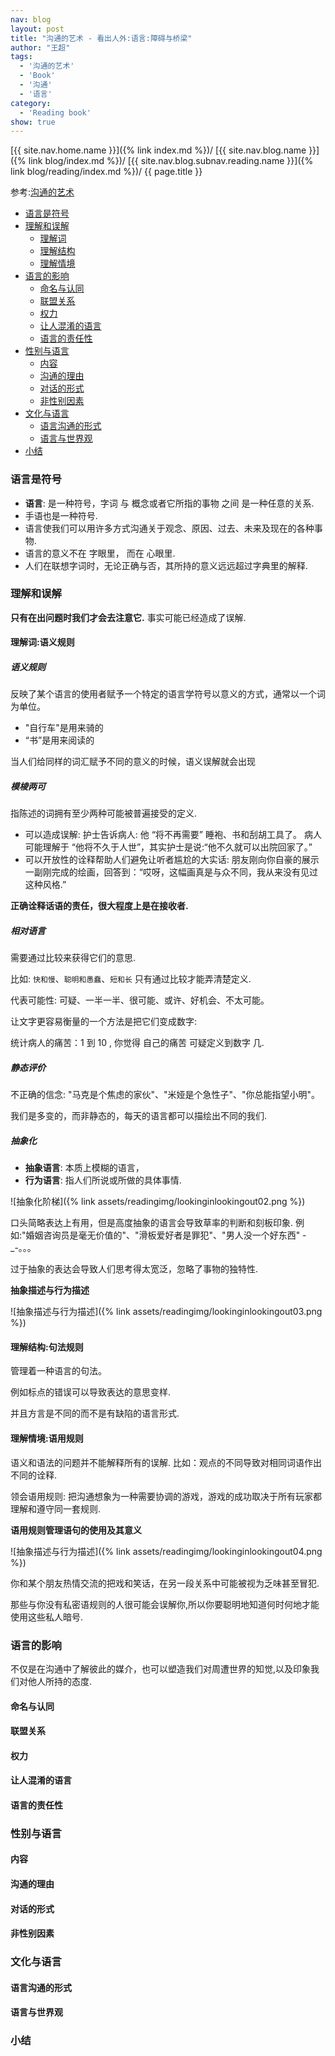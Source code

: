 ```yaml
---
nav: blog
layout: post
title: "沟通的艺术 - 看出人外:语言:障碍与桥梁"
author: "王超"
tags:
  - '沟通的艺术'
  - 'Book'
  - '沟通'
  - '语言'
category:
  - 'Reading book'
show: true
---
```


[{{ site.nav.home.name }}]({% link index.md %})/
[{{ site.nav.blog.name }}]({% link blog/index.md %})/
[{{ site.nav.blog.subnav.reading.name }}]({% link blog/reading/index.md %})/
{{ page.title }}

参考:[沟通的艺术](https://book.douban.com/subject/26275861/)

- [语言是符号](#语言是符号)
- [理解和误解](#理解和误解)
    - [理解词](#理解词)
    - [理解结构](#理解结构)
    - [理解情境](#理解情境)
- [语言的影响](#语言的影响)
    - [命名与认同](#命名与认同)
    - [联盟关系](#联盟关系)
    - [权力](#权力)
    - [让人混淆的语言](#让人混淆的语言)
    - [语言的责任性](#语言的责任性)
- [性别与语言](#性别与语言)
    - [内容](#内容)
    - [沟通的理由](#沟通的理由)
    - [对话的形式](#对话的形式)
    - [非性别因素](#非性别因素)
- [文化与语言](#文化与语言)
    - [语言沟通的形式](#语言沟通的形式)
    - [语言与世界观](#语言与世界观)
- [小结](#小结)

<span id="语言是符号"></span>

### 语言是符号

- __语言__: 是一种符号，字词 与 概念或者它所指的事物 之间 是一种任意的关系.
- 手语也是一种符号.
- 语言使我们可以用许多方式沟通关于观念、原因、过去、未来及现在的各种事物.
- 语言的意义不在 字眼里， 而在 心眼里.
- 人们在联想字词时，无论正确与否，其所持的意义远远超过字典里的解释.

<span id="理解和误解"></span>

### 理解和误解

__只有在出问题时我们才会去注意它.__ 事实可能已经造成了误解.

<span id="理解词"></span>

#### 理解词:语义规则

##### 语义规则

反映了某个语言的使用者赋予一个特定的语言学符号以意义的方式，通常以一个词为单位。

- "自行车"是用来骑的
- “书”是用来阅读的

当人们给同样的词汇赋予不同的意义的时候，语义误解就会出现

##### 模棱两可

指陈述的词拥有至少两种可能被普遍接受的定义.

- 可以造成误解: 护士告诉病人: 他 “将不再需要” 睡袍、书和刮胡工具了。 病人可能理解于 “他将不久于人世”，其实护士是说:“他不久就可以出院回家了。”
- 可以开放性的诠释帮助人们避免让听者尴尬的大实话: 朋友刚向你自豪的展示一副刚完成的绘画，回答到：“哎呀，这幅画真是与众不同，我从来没有见过这种风格.”

__正确诠释话语的责任，很大程度上是在接收者.__

##### 相对语言

需要通过比较来获得它们的意思.

比如: `快和慢`、`聪明和愚蠢`、`短和长` 只有通过比较才能弄清楚定义.

代表可能性: 可疑、一半一半、很可能、或许、好机会、不太可能。

让文字更容易衡量的一个方法是把它们变成数字: 

统计病人的痛苦：1 到 10 , 你觉得 自己的痛苦 可疑定义到数字 几.

##### 静态评价

不正确的信念: "马克是个焦虑的家伙"、"米娅是个急性子"、"你总能指望小明"。

我们是多变的，而非静态的，每天的语言都可以描绘出不同的我们.

##### 抽象化

- __抽象语言__: 本质上模糊的语言，
- __行为语言__: 指人们所说或所做的具体事情.

![抽象化阶梯]({% link assets/readingimg/lookinginlookingout02.png %})

口头简略表达上有用，但是高度抽象的语言会导致草率的判断和刻板印象. 例如:"婚姻咨询员是毫无价值的"、"滑板爱好者是罪犯"、"男人没一个好东西" -_-。。。

过于抽象的表达会导致人们思考得太宽泛，忽略了事物的独特性.

__抽象描述与行为描述__

![抽象描述与行为描述]({% link assets/readingimg/lookinginlookingout03.png %})

<span id="理解结构"></span>

#### 理解结构:句法规则

管理着一种语言的句法。

例如标点的错误可以导致表达的意思变样.

并且方言是不同的而不是有缺陷的语言形式.

<span id="理解情境"></span>

#### 理解情境:语用规则

语义和语法的问题并不能解释所有的误解. 比如：观点的不同导致对相同词语作出不同的诠释.

领会语用规则: 把沟通想象为一种需要协调的游戏，游戏的成功取决于所有玩家都理解和遵守同一套规则.

__语用规则管理语句的使用及其意义__

![抽象描述与行为描述]({% link assets/readingimg/lookinginlookingout04.png %})

你和某个朋友热情交流的把戏和笑话，在另一段关系中可能被视为乏味甚至冒犯.

那些与你没有私密语规则的人很可能会误解你,所以你要聪明地知道何时何地才能使用这些私人暗号.

<span id="语言的影响"></span>

### 语言的影响

不仅是在沟通中了解彼此的媒介，也可以塑造我们对周遭世界的知觉,以及印象我们对他人所持的态度.

<span id="命名与认同"></span>

#### 命名与认同

<span id="联盟关系"></span>

#### 联盟关系



<span id="权力"></span>

#### 权力



<span id="让人混淆的语言"></span>

#### 让人混淆的语言



<span id="语言的责任性"></span>

#### 语言的责任性

<span id="性别与语言"></span>

### 性别与语言



<span id="内容"></span>

#### 内容



<span id="沟通的理由"></span>

#### 沟通的理由



<span id="对话的形式"></span>

#### 对话的形式



<span id="非性别因素"></span>

#### 非性别因素

<span id="文化与语言"></span>

### 文化与语言



<span id="语言沟通的形式"></span>

#### 语言沟通的形式



<span id="语言与世界观"></span>

#### 语言与世界观


<span id="小结"></span>

### 小结





